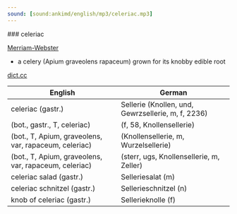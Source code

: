 ```yaml
---
sound: [sound:ankimd/english/mp3/celeriac.mp3]
---
```


\### celeriac

[Merriam-Webster](https://www.merriam-webster.com/dictionary/celeriac)

- a celery (Apium graveolens rapaceum) grown for its knobby edible root

[dict.cc](https://www.dict.cc/celeriac)

| English        | German       |
| -------------- | ------------ |
| celeriac (gastr.) | Sellerie (Knollen, und, Gewrzsellerie, m, f, 2236) |
|  (bot., gastr., T, celeriac) |  (f, 58, Knollensellerie) |
|  (bot., T, Apium, graveolens, var, rapaceum, celeriac) |  (Knollensellerie, m, Wurzelsellerie) |
|  (bot., T, Apium, graveolens, var, rapaceum, celeriac) |  (sterr, ugs, Knollensellerie, m, Zeller) |
| celeriac salad (gastr.) | Selleriesalat (m) |
| celeriac schnitzel (gastr.) | Sellerieschnitzel (n) |
| knob of celeriac (gastr.) | Sellerieknolle (f) |
